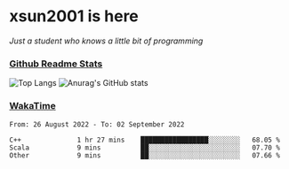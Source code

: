 # xsun2001 is here

*Just a student who knows a little bit of programming*

### [Github Readme Stats](https://github.com/anuraghazra/github-readme-stats)

![Top Langs](https://github-readme-stats.vercel.app/api/top-langs/?username=xsun2001&layout=compact&theme=radical) ![Anurag's GitHub stats](https://github-readme-stats.vercel.app/api?username=xsun2001&show_icons=true&theme=radical)

### [WakaTime](https://wakatime.com)

<!--START_SECTION:waka-->

```text
From: 26 August 2022 - To: 02 September 2022

C++              1 hr 27 mins    █████████████████░░░░░░░░   68.05 %
Scala            9 mins          ██░░░░░░░░░░░░░░░░░░░░░░░   07.70 %
Other            9 mins          ██░░░░░░░░░░░░░░░░░░░░░░░   07.66 %
```

<!--END_SECTION:waka-->
